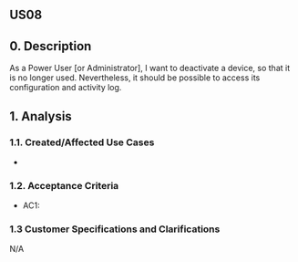 ## US08

## 0. Description

As a Power User [or Administrator], I want to deactivate a device, so that it is no
longer used. Nevertheless, it should be possible to access its configuration and
activity log.

## 1. Analysis



### 1.1. Created/Affected Use Cases

*

### 1.2. Acceptance Criteria

* AC1:

### 1.3 Customer Specifications and Clarifications

N/A